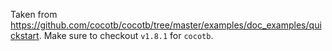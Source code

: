 Taken from https://github.com/cocotb/cocotb/tree/master/examples/doc_examples/quickstart. 
Make sure to checkout `v1.8.1` for `cocotb`.
